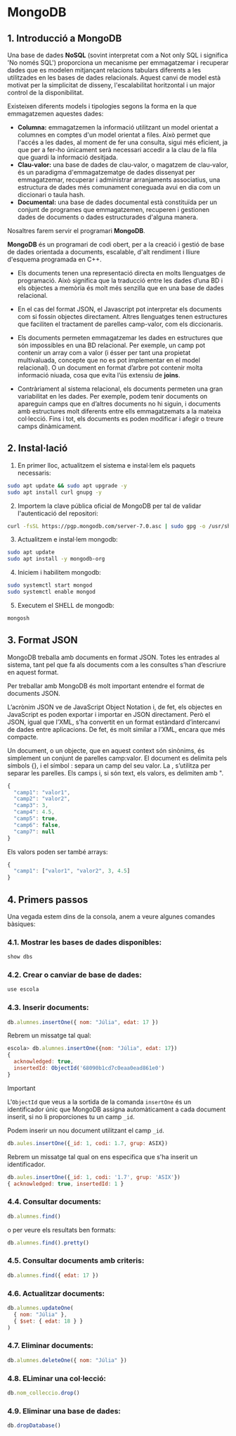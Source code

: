 # MongoDB

## 1. Introducció a MongoDB

Una base de dades **NoSQL** (sovint interpretat com a Not only SQL i significa 'No només SQL') proporciona un mecanisme per emmagatzemar i recuperar dades que es modelen mitjançant relacions tabulars diferents a les utilitzades en les bases de dades relacionals. Aquest canvi de model està motivat per la simplicitat de disseny, l'escalabilitat horitzontal i un major control de la disponibilitat. 

Existeixen diferents models i tipologies segons la forma en la que emmagatzemen aquestes dades: 

- **Columna:** emmagatzemen la informació utilitzant un model orientat a columnes en comptes d'un model orientat a files. Això permet que l'accés a les dades, al moment de fer una consulta, sigui més eficient, ja que per a fer-ho únicament serà necessari accedir a la clau de la fila que guardi la informació desitjada.
- **Clau-valor:** una base de dades de clau-valor, o magatzem de clau-valor, és un paradigma d'emmagatzematge de dades dissenyat per emmagatzemar, recuperar i administrar arranjaments associatius, una estructura de dades més comunament coneguada avui en dia com un diccionari o taula hash.
- **Documental:** una base de dades documental està constituïda per un conjunt de programes que emmagatzemen, recuperen i gestionen dades de documents o dades estructurades d'alguna manera.

Nosaltres farem servir el programari **MongoDB**. 

**MongoDB** és un programari de codi obert, per a la creació i gestió de base de dades orientada a documents, escalable, d'alt rendiment i lliure d'esquema programada en C++.

- Els documents tenen una representació directa en molts llenguatges de programació. Això significa que la traducció entre les dades d’una BD i els objectes a memòria és molt més senzilla que en una base de dades relacional.
- En el cas del format JSON, el Javascript pot interpretar els documents com si fossin objectes directament. Altres llenguatges tenen estructures que faciliten el tractament de parelles camp-valor, com els diccionaris.

- Els documents permeten emmagatzemar les dades en estructures que són
impossibles en una BD relacional. Per exemple, un camp pot contenir un
array com a valor (i ésser per tant una propietat multivaluada, concepte que
no es pot implementar en el model relacional). O un document en format d’arbre
pot contenir molta informació niuada, cosa que evita l’ús extensiu de **joins**.

- Contràriament al sistema relacional, els documents permeten una gran
variabilitat en les dades. Per exemple, podem tenir documents on apareguin
camps que en d’altres documents no hi siguin, i documents amb estructures
molt diferents entre ells emmagatzemats a la mateixa col·lecció. Fins i tot,
els documents es poden modificar i afegir o treure camps dinàmicament.

## 2. Instal·lació

1. En primer lloc, actualitzem el sistema e instal·lem els paquets necessaris:

```bash
sudo apt update && sudo apt upgrade -y
sudo apt install curl gnupg -y
```
2. Importem la clave pública oficial de MongoDB per tal de validar l'autenticació del repositori:
   
```bash
curl -fsSL https://pgp.mongodb.com/server-7.0.asc | sudo gpg -o /usr/share/keyrings/mongodb-server-7.0.gpg --dearmor
```
3. Actualitzem e instal·lem mongodb:

```bash
sudo apt update
sudo apt install -y mongodb-org
```

4. Iniciem i habilitem mongodb:

```bash
sudo systemctl start mongod
sudo systemctl enable mongod
```

5. Executem el SHELL de mongodb:

```bash
mongosh
```

## 3. Format JSON

MongoDB treballa amb documents en format JSON. Totes les entrades al sistema, tant pel que fa als documents com a les consultes s’han d’escriure en aquest format.

Per treballar amb MongoDB és molt important entendre el format de documents JSON.


L’acrònim JSON ve de JavaScript Object Notation i, de fet, els objectes en JavaScript es poden exportar i importar en JSON directament. Però el JSON, igual que l’XML, s’ha convertit en un format estàndard d’intercanvi de dades entre aplicacions. De fet, és molt similar a l’XML, encara que més compacte.

Un document, o un objecte, que en aquest context són sinònims, és simplement un conjunt de parelles camp:valor. El document es delimita pels símbols {}, i el símbol : separa un camp del seu valor. La , s’utilitza per separar les parelles. Els camps i, si són text, els valors, es delimiten amb ".

```javascript
{
  "camp1": "valor1",
  "camp2": "valor2",
  "camp3": 3,
  "camp4": 4.5,
  "camp5": true,
  "camp6": false,
  "camp7": null
}
```

Els valors poden ser també arrays: 

```javascript
{
  "camp1": ["valor1", "valor2", 3, 4.5]
}
```

## 4. Primers passos

Una vegada estem dins de la consola, anem a veure algunes comandes bàsiques: 

### 4.1. Mostrar les bases de dades disponibles:

```javascript
show dbs
```

### 4.2. Crear o canviar de base de dades:

```javascript
use escola
```

### 4.3. Inserir documents:

```javascript
db.alumnes.insertOne({ nom: "Júlia", edat: 17 })
```

Rebrem un missatge tal qual: 

```javascript
escola> db.alumnes.insertOne({nom: "Júlia", edat: 17})
{
  acknowledged: true,
  insertedId: ObjectId('68090b1cd7c0eaa0ead861e0')
}
```

> [!IMPORTANT]
> L'`ObjectId` que veus a la sortida de la comanda `insertOne` és un identificador únic que MongoDB assigna automàticament a cada document inserit, si no li proporciones tu un camp `_id`.

Podem inserir un nou document utilitzant el camp `_id`.

```javascript
db.aules.insertOne({_id: 1, codi: 1.7, grup: ASIX})
```

Rebrem un missatge tal qual on ens especifica que s'ha inserit un identificador.

```javascript
db.aules.insertOne({_id: 1, codi: '1.7', grup: 'ASIX'})
{ acknowledged: true, insertedId: 1 }
```

### 4.4. Consultar documents:

```javascript
db.alumnes.find()
```

o per veure els resultats ben formats: 

```javascript
db.alumnes.find().pretty()
```

### 4.5. Consultar documents amb criteris:

```javascript
db.alumnes.find({ edat: 17 })
```

### 4.6. Actualitzar documents:

```javascript
db.alumnes.updateOne(
  { nom: "Júlia" },
  { $set: { edat: 18 } }
)
```

### 4.7. Eliminar documents:

```javascript
db.alumnes.deleteOne({ nom: "Júlia" })
```

### 4.8. ELiminar una col·lecció:

```javascript
db.nom_colleccio.drop()
```

### 4.9. Eliminar una base de dades:

```javascript
db.dropDatabase()
```
